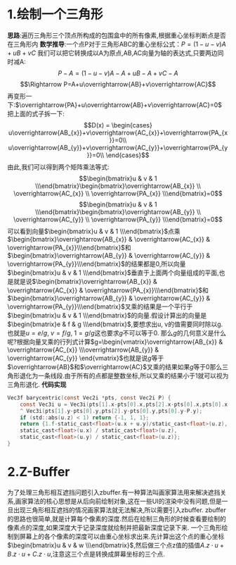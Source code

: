 # 1.绘制一个三角形
**思路**:遍历三角形三个顶点所构成的包围盒中的所有像素,根据重心坐标判断点是否在三角形内
**数学推导**:一个点P对于三角形ABC的重心坐标公式：$P=(1-u-v)A+uB+vC$
我们可以把它转换成以A为原点,AB,AC向量为轴的表达式,只要两边同时减A:
$$P-A=(1-u-v)A-A+uB-A+vC-A$$
$$\Rightarrow P=A+u\overrightarrow{AB}+v\overrightarrow{AC}$$
再变形一下:$\overrightarrow{PA}+u\overrightarrow{AB}+v\overrightarrow{AC}=0$
把上面的式子拆一下:
$$D(x) = \begin{cases}
u\overrightarrow{AB_{x}}+v\overrightarrow{AC_{x}}+\overrightarrow{PA_{x}}=0\\
u\overrightarrow{AB_{y}}+v\overrightarrow{AC_{y}}+\overrightarrow{PA_{y}}=0\\
\end{cases}$$
由此,我们可以得到两个矩阵乘法等式:
$$\begin{bmatrix}u & v & 1 \\\end{bmatrix}\begin{bmatrix}\overrightarrow{AB_{x}} \\ \overrightarrow{AC_{x}} \\ \overrightarrow{PA_{x}} \\\end{bmatrix}=0$$
$$\begin{bmatrix}u & v & 1 \\\end{bmatrix}\begin{bmatrix}\overrightarrow{AB_{y}} \\ \overrightarrow{AC_{y}} \\ \overrightarrow{PA_{y}} \\\end{bmatrix}=0$$
可以看到向量$\begin{bmatrix}u & v & 1 \\\end{bmatrix}$点乘$\begin{bmatrix}\overrightarrow{AB_{x}} & \overrightarrow{AC_{x}} & \overrightarrow{PA_{x}}\\\end{bmatrix}$和$\begin{bmatrix}\overrightarrow{AB_{y}} & \overrightarrow{AC_{y}} & \overrightarrow{PA_{y}}\\\end{bmatrix}$的结果都是0,所以向量$\begin{bmatrix}u & v & 1 \\\end{bmatrix}$垂直于上面两个向量组成的平面,也是就是说$\begin{bmatrix}\overrightarrow{AB_{x}} & \overrightarrow{AC_{x}} & \overrightarrow{PA_{x}}\\\end{bmatrix}$和$\begin{bmatrix}\overrightarrow{AB_{y}} & \overrightarrow{AC_{y}} & \overrightarrow{PA_{y}}\\\end{bmatrix}$叉乘的结果是一个平行于$\begin{bmatrix}u & v & 1 \\\end{bmatrix}$的向量.假设计算出的向量是$\begin{bmatrix}e & f & g \\\end{bmatrix}$,要想求出u, v的值需要同时除以g.也就是$u=e/g$, $v=f/g$, $1=g/g$这也要求$g$不可以等于0.
那么$g$的几何意义是什么呢?根据向量叉乘的行列式计算$g=\begin{vmatrix}\overrightarrow{AB_{x}} & \overrightarrow{AC_{x}} \\\overrightarrow{AB_{y}} & \overrightarrow{AC_{y}} \end{vmatrix}$也就是说$g$等于$\overrightarrow{AB}$和$\overrightarrow{AC}$叉乘的结果如果$g$等于0那么三角形退化为一条线段.由于所有的点都是整数坐标,所以叉乘的结果小于1就可以视为三角形退化.
**代码实现**
```c
Vec3f barycentric(const Vec2i *pts, const Vec2i P) {  
    const Vec3i u = Vec3i(pts[1].x-pts[0].x,pts[2].x-pts[0].x,pts[0].x-P.x)
    ^ Vec3i(pts[1].y-pts[0].y,pts[2].y-pts[0].y,pts[0].y-P.y);  
    if (std::abs(u.z) < 1) return {-1, 1, 1};  
    return {1.f-static_cast<float>(u.x + u.y)/static_cast<float>(u.z),
    static_cast<float>(u.x) / static_cast<float>(u.z),
    static_cast<float>(u.y) / static_cast<float>(u.z)};  
}
```
# 2.Z-Buffer
为了处理三角形相互遮挡问题引入zbuffer.有一种算法叫画家算法用来解决遮挡关系,画家算法的核心思想是从后向前绘制对象,这在一些UI的渲染中没有问题,但是一旦出现三角形相互遮挡的情况画家算法就无法解决,所以需要引入zbuffer.
 zbuffer的思路也很简单,就是计算每个像素的深度.然后在绘制三角形的时候查看要绘制的像素点的深度,如果深度大于记录深度就绘制并把最新深度记录下来.
 一个三角形绘制到屏幕上的各个像素的深度可以由重心坐标求出来.先计算出这个点的重心坐标$\begin{bmatrix}u & v & w \\\end{bmatrix}$,然后做三个点z值的插值$A.z\cdot u+B.z\cdot u+C.z\cdot u$,注意这三个点是转换成屏幕坐标的三个点.
